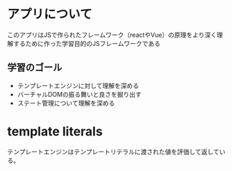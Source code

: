 # アプリについて
このアプリはJSで作られたフレームワーク（reactやVue）の原理をより深く理解するために作った学習目的のJSフレームワークである

## 学習のゴール
- テンプレートエンジンに対して理解を深める
- バーチャルDOMの振る舞いと良さを掘り出す
- ステート管理について理解を深める

# template literals
テンプレートエンジンはテンプレートリテラルに渡された値を評価して返している。